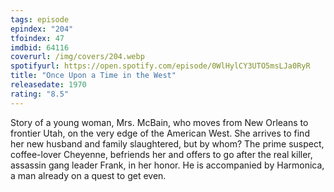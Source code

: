 ```yaml
---
tags: episode
epindex: "204"
tfoindex: 47
imdbid: 64116
coverurl: /img/covers/204.webp
spotifyurl: https://open.spotify.com/episode/0WlHylCY3UTO5msLJa0RyR
title: "Once Upon a Time in the West"
releasedate: 1970
rating: "8.5"
---
```


Story of a young woman, Mrs. McBain, who moves from New Orleans to frontier Utah, on the very edge of the American West. She arrives to find her new husband and family slaughtered, but by whom? The prime suspect, coffee-lover Cheyenne, befriends her and offers to go after the real killer, assassin gang leader Frank, in her honor. He is accompanied by Harmonica, a man already on a quest to get even.